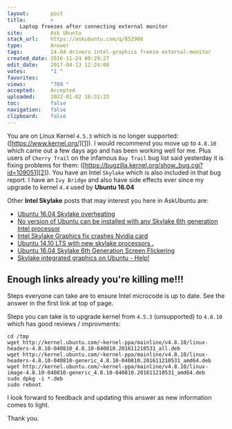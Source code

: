 ```yaml
---
layout:       post
title:        >
    Laptop freezes after connecting external monitor
site:         Ask Ubuntu
stack_url:    https://askubuntu.com/q/852908
type:         Answer
tags:         14.04 drivers intel-graphics freeze external-monitor
created_date: 2016-11-24 00:29:27
edit_date:    2017-04-13 12:24:08
votes:        "1 "
favorites:    
views:        "769 "
accepted:     Accepted
uploaded:     2022-01-02 16:31:33
toc:          false
navigation:   false
clipboard:    false
---
```


You are on Linux Kernel `4.5.3` which is no longer supported: ([https://www.kernel.org/][1]). I would recommend you move up to `4.8.10`
which came out a few days ago and has been working well for me. Plus users of `Cherry Trail` on the infamous `Bay Trail` bug list said yesterday it is fixing problems for them: ([https://bugzilla.kernel.org/show_bug.cgi?id=109051][2]). You have an Intel `Skylake` which is also included in that bug report. I have an `Ivy Bridge` and also have side effects ever since my upgrade to kernel `4.4` used by **Ubuntu 16.04**

Other **Intel Skylake** posts that may interest you here in AskUbuntu are:

 - [Ubuntu 16.04 Skylake overheating][3]
 - [No version of Ubuntu can be installed with any Skylake 6th generation Intel processor][4]
 - [Intel Skylake Graphics fix crashes Nvidia card][5]
 - [Ubuntu 14.10 LTS with new skylake processors .][6]
 - [Ubuntu 16.04 Skylake 6th Generation Screen Flickering][7]
 - [Skylake integrated graphics on Ubuntu - Help!][8]

## Enough links already you're killing me!!!

Steps everyone can take are to ensure Intel microcode is up to date. See the answer in the first link at top of page.

Steps you can take is to upgrade kernel from `4.5.3` (unsupported) to `4.8.10` which has good reviews / improvments:

``` 
cd /tmp
wget http://kernel.ubuntu.com/~kernel-ppa/mainline/v4.8.10/linux-headers-4.8.10-040810_4.8.10-040810.201611210531_all.deb
wget http://kernel.ubuntu.com/~kernel-ppa/mainline/v4.8.10/linux-headers-4.8.10-040810-generic_4.8.10-040810.201611210531_amd64.deb
wget http://kernel.ubuntu.com/~kernel-ppa/mainline/v4.8.10/linux-image-4.8.10-040810-generic_4.8.10-040810.201611210531_amd64.deb
sudo dpkg -i *.deb
sudo reboot

```

I look forward to feedback and updating this answer as new information comes to light.

Thank you.

  [1]: https://www.kernel.org/
  [2]: https://bugzilla.kernel.org/show_bug.cgi?id=109051
  [3]: https://askubuntu.com/questions/830404/ubuntu-16-04-skylake-overheating
  [4]: https://askubuntu.com/questions/691216/no-version-of-ubuntu-can-be-installed-with-any-skylake-6th-generation-intel-proc
  [5]: https://askubuntu.com/questions/850453/intel-skylake-graphics-fix-crashes-nvidia-card
  [6]: https://askubuntu.com/questions/731645/ubuntu-14-10-lts-with-new-skylake-processors
  [7]: https://askubuntu.com/questions/752743/ubuntu-16-04-skylake-6th-generation-screen-flickering
  [8]: https://askubuntu.com/questions/686164/skylake-integrated-graphics-on-ubuntu-help
